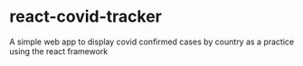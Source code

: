 # react-covid-tracker
A simple web app to display covid confirmed cases by country as a practice using the react framework
